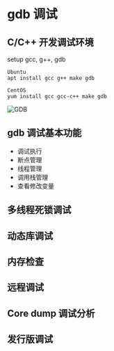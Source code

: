 # gdb 调试

## C/C++ 开发调试环境

setup gcc, g++, gdb
```
Ubuntu
apt install gcc g++ make gdb

CentOS
yum install gcc gcc-c++ make gdb
```

![GDB](https://gnu.org/software/gdb)

## gdb 调试基本功能

- 调试执行
- 断点管理
- 线程管理
- 调用栈管理
- 查看修改变量







## 多线程死锁调试

## 动态库调试

## 内存检查


## 远程调试

## Core dump 调试分析


## 发行版调试


